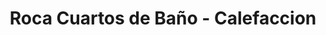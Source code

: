 ---
title: "Roca Cuartos de Baño - Calefaccion"
url: /baeza/roca-cuartos-de-bano-calefaccion/
shop: Möbel
---